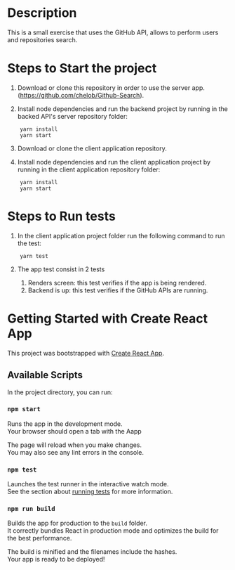 
# Description
This is a small exercise that uses the GitHub API, allows to perform users and repositories search.

# Steps to Start the project

1. Download or clone this repository in order to use the server app. (https://github.com/chelob/Github-Search).

2. Install node dependencies and run the backend project by running in the backed API's server repository folder:
```
    yarn install
    yarn start
```

3. Download or clone the client application repository.

4. Install node dependencies and run the client application project by running in the client application repository folder:
```
    yarn install
    yarn start
```

# Steps to Run tests

1. In the client application project folder run the following command to run the test:
```
    yarn test
```
2. The app test consist in 2 tests

    1. Renders screen: this test verifies if the app is being rendered.
    2. Backend is up: this test verifies if the GitHub APIs are running.


# Getting Started with Create React App

This project was bootstrapped with [Create React App](https://github.com/facebook/create-react-app).

## Available Scripts

In the project directory, you can run:

### `npm start`

Runs the app in the development mode.\
Your browser should open a tab with the Aapp

The page will reload when you make changes.\
You may also see any lint errors in the console.

### `npm test`

Launches the test runner in the interactive watch mode.\
See the section about [running tests](https://facebook.github.io/create-react-app/docs/running-tests) for more information.

### `npm run build`

Builds the app for production to the `build` folder.\
It correctly bundles React in production mode and optimizes the build for the best performance.

The build is minified and the filenames include the hashes.\
Your app is ready to be deployed!




